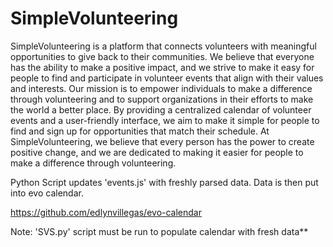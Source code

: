 # SimpleVolunteering

SimpleVolunteering is a platform that connects volunteers with meaningful opportunities to give back to their communities. 
We believe that everyone has the ability to make a positive impact, and we strive to make it easy for people to find and participate in volunteer events that align 
with their values and interests. Our mission is to empower individuals to make a difference through volunteering and to support organizations in their efforts to 
make the world a better place. By providing a centralized calendar of volunteer events and a user-friendly interface, we aim to make it simple for people to find and
sign up for opportunities that match their schedule. At SimpleVolunteering, we believe that every person has the power to create positive change, and we are dedicated 
to making it easier for people to make a difference through volunteering.

Python Script updates 'events.js' with freshly parsed data. Data is then put into evo calendar. 

https://github.com/edlynvillegas/evo-calendar

Note: 'SVS.py' script must be run to populate calendar with fresh data**
